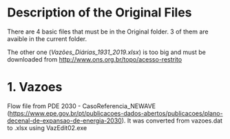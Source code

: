 # Description of the Original Files
There are 4 basic files that must be in the Original folder. 3 of them are avaible in the current folder. 

The other one (*Vazões_Diárias_1931_2019.xlsx*) is too big and must be downloaded from http://www.ons.org.br/topo/acesso-restrito

# 1. Vazoes
Flow file from PDE 2030 - CasoReferencia_NEWAVE (https://www.epe.gov.br/pt/publicacoes-dados-abertos/publicacoes/plano-decenal-de-expansao-de-energia-2030).
It was converted from vazoes.dat to .xlsx using VazEdit02.exe
